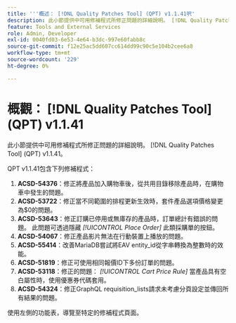 ```yaml
---
title: '''概述： [!DNL Quality Patches Tool] (QPT) v1.1.41呎'
description: 此小節提供中可用修補程式所修正問題的詳細說明。 [!DNL Quality Patches Tool] (QPT) v1.1.41。
feature: Tools and External Services
role: Admin, Developer
exl-id: 0040fd03-6e53-4e64-b3dc-997e60fabb8c
source-git-commit: f12e25ac5dd607cc614dd99c90c5e104b2cee6a8
workflow-type: tm+mt
source-wordcount: '229'
ht-degree: 0%

---
```


# 概觀： [!DNL Quality Patches Tool] (QPT) v1.1.41

此小節提供中可用修補程式所修正問題的詳細說明。 [!DNL Quality Patches Tool] (QPT) v1.1.41。

QPT v1.1.41包含下列修補程式：

1. **ACSD-54376**：修正將產品加入購物車後，從共用目錄移除產品時，在購物車中發生的問題。
1. **ACSD-53722**：修正當不同範圍的排程更新生效時，套件產品選項價格變更為$0的問題。
1. **ACSD-53643**：修正訂購已停用或無庫存的產品時，訂單總計有錯誤的問題。 此問題可透過隱藏 *[!UICONTROL Place Order]* 此類採購單的按鈕。
1. **ACSD-54067**：修正產品影片無法在行動裝置上播放的問題。
1. **ACSD-55414**：改善MariaDB嘗試將EAV entity_id從字串轉換為整數時的效能。
1. **ACSD-51819**：修正可使用相同報價ID下多份訂單的問題。
1. **ACSD-53118**：修正的問題： *[!UICONTROL Cart Price Rule]* 當產品具有空白屬性時，使用優惠券代碼套用。
1. **ACSD-54324**：修正GraphQL requisition_lists請求未考慮分頁設定並傳回所有結果的問題。

使用左側的功能表，導覽至特定的修補程式頁面。
